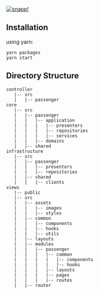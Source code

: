 [![snapp!](https://i.ibb.co/mCFVnwb/snapppng.png)](https://i.ibb.co/mCFVnwb/snapppng.png)
## Installation

using yarn:
``` shell
yarn packages
yarn start
```

## Directory Structure
```
controller
   |-- src
   |   |-- passenger
core
   |-- src
   |   |-- passenger
   |   |   |-- application
   |   |   |   |-- presenters
   |   |   |   |-- repositories
   |   |   |   |-- services
   |   |   |-- domains
   |   |-- shared
infrastructure
   |-- src
   |   |-- passenger
   |   |   |-- presenters
   |   |   |-- repositories
   |   |-- shared
   |   |   |-- clients
views
   |-- public
   |-- src
   |   |-- assets
   |   |   |-- images
   |   |   |-- styles
   |   |-- common
   |   |   |-- components
   |   |   |-- hooks
   |   |   |-- utils
   |   |-- layouts
   |   |-- modules
   |   |   |-- passenger
   |   |   |   |-- common
   |   |   |   |   |-- components
   |   |   |   |   |-- hooks
   |   |   |   |-- layouts
   |   |   |   |-- pages
   |   |   |   |-- routes
   |   |-- router
```